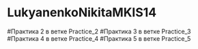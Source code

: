 # LukyanenkoNikitaMKIS14
#Практика 2 в ветке Practice_2
#Практика 3 в ветке Practice_3
#Практика 4 в ветке Practice_4
#Практика 5 в ветке Practice_5
